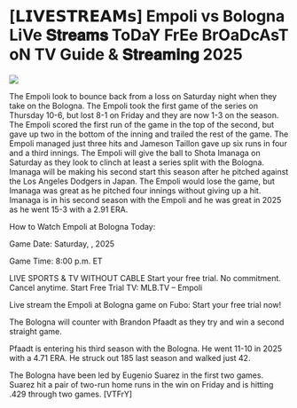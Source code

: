 #  [𝗟𝗜𝗩𝗘𝗦𝗧𝗥𝗘𝗔𝗠𝘀] Empoli vs Bologna LiVe 𝐒𝐭𝐫𝐞𝐚𝐦𝐬 ToDaY FrEe BrOaDcAsT oN TV Guide & 𝐒𝐭𝐫𝐞𝐚𝐦𝐢𝐧𝐠  2025  
  
  
[![](https://i.imgur.com/qSNzIqt.png)](https://movie.rssnews.media/NdilKslu.php)  
  
The Empoli look to bounce back from a loss on Saturday night when they take on the Bologna. The Empoli took the first game of the series on Thursday 10-6, but lost 8-1 on Friday and they are now 1-3 on the season. The Empoli scored the first run of the game in the top of the second, but gave up two in the bottom of the inning and trailed the rest of the game. The Empoli managed just three hits and Jameson Taillon gave up six runs in four and a third innings. The Empoli will give the ball to Shota Imanaga on Saturday as they look to clinch at least a series split with the Bologna. Imanaga will be making his second start this season after he pitched against the Los Angeles Dodgers in Japan. The Empoli would lose the game, but Imanaga was great as he pitched four innings without giving up a hit. Imanaga is in his second season with the Empoli and he was great in 2025 as he went 15-3 with a 2.91 ERA.

How to Watch Empoli at Bologna Today:

Game Date: Saturday, , 2025

Game Time: 8:00 p.m. ET

LIVE SPORTS & TV WITHOUT CABLE
Start your free trial. No commitment. Cancel anytime.
Start Free Trial
TV: MLB.TV – Empoli

Live stream the Empoli at Bologna game on Fubo: Start your free trial now!

The Bologna will counter with Brandon Pfaadt as they try and win a second straight game.

Pfaadt is entering his third season with the Bologna. He went 11-10 in 2025 with a 4.71 ERA. He struck out 185 last season and walked just 42.

The Bologna have been led by Eugenio Suarez in the first two games. Suarez hit a pair of two-run home runs in the win on Friday and is hitting .429 through two games. [VTFrY]